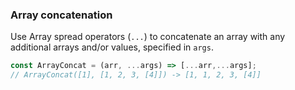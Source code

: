 ### Array concatenation

Use Array spread operators (`...`) to concatenate an array with any additional arrays and/or values, specified in `args`.

```js
const ArrayConcat = (arr, ...args) => [...arr,...args]; 
// ArrayConcat([1], [1, 2, 3, [4]]) -> [1, 1, 2, 3, [4]]
```

